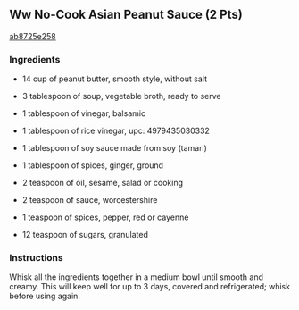 ## Ww No-Cook Asian Peanut Sauce (2 Pts)

[ab8725e258](http://www.food.com/recipe/ww-no-cook-asian-peanut-sauce-2-pts-289299)

### Ingredients

 - 14 cup of peanut butter, smooth style, without salt

 - 3 tablespoon of soup, vegetable broth, ready to serve

 - 1 tablespoon of vinegar, balsamic

 - 1 tablespoon of rice vinegar, upc: 4979435030332

 - 1 tablespoon of soy sauce made from soy (tamari)

 - 1 tablespoon of spices, ginger, ground

 - 2 teaspoon of oil, sesame, salad or cooking

 - 2 teaspoon of sauce, worcestershire

 - 1 teaspoon of spices, pepper, red or cayenne

 - 12 teaspoon of sugars, granulated

### Instructions

Whisk all the ingredients together in a medium bowl until smooth and creamy. This will keep well for up to 3 days, covered and refrigerated; whisk before using again.